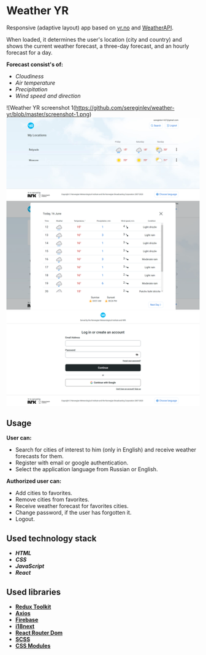# Weather YR

Responsive (adaptive layout) app based on [yr.no](https://www.yr.no/en) and [WeatherAPI](https://www.weatherapi.com/).

When loaded, it determines the user's location (city and country) and shows the current weather forecast, a three-day forecast, and an hourly forecast for a day.

__Forecast consist's of:__
- _Cloudiness_
- _Air temperature_
- _Precipitation_
- _Wind speed and direction_

![Weather YR screenshot 1(https://github.com/sereginlev/weather-yr/blob/master/screenshot-1.png)
![Weather YR screenshot 2](https://github.com/sereginlev/weather-yr/blob/master/screenshot-2.png)
![Weather YR screenshot 3](https://github.com/sereginlev/weather-yr/blob/master/screenshot-3.png)
![Weather YR screenshot 4](https://github.com/sereginlev/weather-yr/blob/master/screenshot-4.png)

## Usage

__User can:__
- Search for cities of interest to him (only in English) and receive weather forecasts for them.
- Register with email or google authentication.
- Select the application language from Russian or English.

__Authorized user can:__

- Add cities to favorites.
- Remove cities from favorites.
- Receive weather forecast for favorites cities.
- Change password, if the user has forgotten it.
- Logout.

## Used technology stack

- ___HTML___
- ___CSS___
- ___JavaScript___
- ___React___

## Used libraries

- __[Redux Toolkit](https://redux-toolkit.js.org/)__
- __[Axios](https://axios-http.com/docs/intro)__
- __[Firebase](https://firebase.google.com/)__
- __[i18next](https://www.i18next.com/)__
- __[React Router Dom](https://reactrouter.com/en/main)__
- __[SCSS](https://sass-lang.com/)__
- __[CSS Modules](https://github.com/css-modules/css-modules)__
